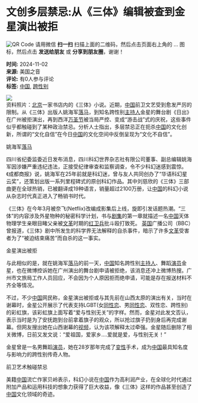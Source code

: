 # 文创多层禁忌:从《三体》编辑被查到金星演出被拒

![QR Code](https://chart.googleapis.com/chart?chs=280x280&cht=qr&choe=UTF-8&chl=http%3A%2F%2Fwww.vancouverren.com%2Fpda%2Fnews%2Fop%3Dview%2Fsid%3D1045326%2Fapp%3Dweixin%2Fruid%3D1%2Flang%3Dschinese.html) 请用微信 **扫一扫** 扫描上面的二维码，然后点击页面右上角的 ... 图标，然后点击 **发送给朋友** 或 **分享到朋友圈**，谢谢！

**时间:** 2024-11-02  
**来源:** 美国之音  
**评论:** 有0人参与评论  
**标签:** [中国](News/tags/tag=%D6%D0%B9%FA/lang=schinese.html?utm_source=westca&utm_medium=tag&utm_campaign=news_extend), [跨性别](News/tags/tag=%D6%F7%B3%D6%C8%CB/lang=schinese.html?utm_source=westca&utm_medium=tag&utm_campaign=news_extend)  

![](images/Image/20241102/a7ba69a134d32217fc1625ec0c428ab1.webp)  
资料照片：[北京](News/tags/tag=%B1%B1%BE%A9/lang=schinese.html?utm_source=westca&utm_medium=tag&utm_campaign=news_extend)一家书店内的《三体》小说。近期，[中国](News/tags/tag=%D6%D0%B9%FA/lang=schinese.html?utm_source=westca&utm_medium=tag&utm_campaign=news_extend)前卫文艺受到愈发严厉的限制。从《三体》出版人姚海军[落马](News/tags/tag=%C2%E4%C2%ED/lang=schinese.html?utm_source=westca&utm_medium=tag&utm_campaign=news_extend)，到知名跨性别[主持人](News/tags/tag=%D6%F7%B3%D6%C8%CB/lang=schinese.html?utm_source=westca&utm_medium=tag&utm_campaign=news_extend)金星的舞台剧《日出》在广州被拒演出，再到西洋[万圣节](News/tags/tag=%CD%F2%CA%A5%BD%DA/lang=schinese.html?utm_source=westca&utm_medium=tag&utm_campaign=news_extend)被当局严控、变成“游击战”式的庆祝，这些事件似乎都触碰到了某种政治禁忌。分析人士指出，多层禁忌正在扼杀[中国](News/tags/tag=%D6%D0%B9%FA/lang=schinese.html?utm_source=westca&utm_medium=tag&utm_campaign=news_extend)的文化创新，所谓的“文化自信”在今日[中国](News/tags/tag=%D6%D0%B9%FA/lang=schinese.html?utm_source=westca&utm_medium=tag&utm_campaign=news_extend)的文化空间中反倒呈现为“文化不自信”。

姚海军[落马](News/tags/tag=%C2%E4%C2%ED/lang=schinese.html?utm_source=westca&utm_medium=tag&utm_campaign=news_extend) 

四川省纪委监委近日发布消息，四川科幻世界杂志社有限公司董事、副总编辑姚海军因涉嫌严重违纪违法，正接受纪律审查和监察调查，令不少科幻迷感到震惊。《成都商报》说，姚海军在25年前就是科幻迷，曾与友人共同创办了“华语科幻星云奖”，还策划出版一系列里程碑式的原创科幻作品。其中刘慈欣的《三体》三部曲更在全球热销，已被翻译成19种语言，销量超过2100万册，让[中国](News/tags/tag=%D6%D0%B9%FA/lang=schinese.html?utm_source=westca&utm_medium=tag&utm_campaign=news_extend)的科幻小说从杂志时代真正进入了畅销书时代。

《三体》在今年3月被奈飞(Netflix)改编成影集后上线，旋即引发话题热潮。“三体”的内容涉及外星物种的秘密科学计划，书与[剧集](News/tags/tag=%BE%E7%BC%AF/lang=schinese.html?utm_source=westca&utm_medium=tag&utm_campaign=news_extend)的第一章就描述一名[中国](News/tags/tag=%D6%D0%B9%FA/lang=schinese.html?utm_source=westca&utm_medium=tag&utm_campaign=news_extend)天体物理学生亲眼目睹父亲被[文革](News/tags/tag=%CE%C4%B8%EF/lang=schinese.html?utm_source=westca&utm_medium=tag&utm_campaign=news_extend)时期的[红卫兵](News/tags/tag=%BA%EC%CE%C0%B1%F8/lang=schinese.html?utm_source=westca&utm_medium=tag&utm_campaign=news_extend)批斗殴打致死。 [英国](News/tags/tag=%D3%A2%B9%FA/lang=schinese.html?utm_source=westca&utm_medium=tag&utm_campaign=news_extend)广播公司（BBC）曾报道，《三体》剧中所发生的科学界无法解释的自杀事件，暗示了许多[文革](News/tags/tag=%CE%C4%B8%EF/lang=schinese.html?utm_source=westca&utm_medium=tag&utm_campaign=news_extend)受害者为了“被迫结束痛苦”而自杀的这一事实。

金星演出被拒 

与此相似的是，就在姚海军[落马](News/tags/tag=%C2%E4%C2%ED/lang=schinese.html?utm_source=westca&utm_medium=tag&utm_campaign=news_extend)的前一天，[中国](News/tags/tag=%D6%D0%B9%FA/lang=schinese.html?utm_source=westca&utm_medium=tag&utm_campaign=news_extend)知名跨性别[主持人](News/tags/tag=%D6%F7%B3%D6%C8%CB/lang=schinese.html?utm_source=westca&utm_medium=tag&utm_campaign=news_extend)、舞蹈[演员](News/tags/tag=%D1%DD%D4%B1/lang=schinese.html?utm_source=westca&utm_medium=tag&utm_campaign=news_extend)金星，也在微博控诉她在广州演出的舞台剧申请被拒绝，该消息还冲上微博热搜。广州市文旅局工作人员回应，不会因为个人原因拒而绝申请，可能是存在报送材料不齐全等情况。

不过，不少[中国](News/tags/tag=%D6%D0%B9%FA/lang=schinese.html?utm_source=westca&utm_medium=tag&utm_campaign=news_extend)网民称，金星演出被拒或与其先前在山西太原的演出有关，当时在谢幕时，金星公开展示了代表支持LGBT(女[同性恋](News/tags/tag=%CD%AC%D0%D4%C1%B5/lang=schinese.html?utm_source=westca&utm_medium=tag&utm_campaign=news_extend)、男[同性恋](News/tags/tag=%CD%AC%D0%D4%C1%B5/lang=schinese.html?utm_source=westca&utm_medium=tag&utm_campaign=news_extend)、双性恋、跨性别)的彩虹旗，该彩虹旗上面写着“爱与性别无关”的字样。然而，金星对此发文否认，表示当时是为了安抚跑到台前拿着旗子的观众，所以抢过旗子扔到身后再完成谢幕。但网友搜出她在山西谢幕的[视频](News/tags/tag=%CA%D3%C6%B5/lang=schinese.html?utm_source=westca&utm_medium=tag&utm_campaign=news_extend)，认为该项解释太过牵强。金星随后删除了相关微博，日前又发文说：“爱祖国，爱家乡….爱就是爱，与性别无关！”

金星曾是一名男舞蹈[演员](News/tags/tag=%D1%DD%D4%B1/lang=schinese.html?utm_source=westca&utm_medium=tag&utm_campaign=news_extend)，她在28岁那年完成了[变性](News/tags/tag=%B1%E4%D0%D4/lang=schinese.html?utm_source=westca&utm_medium=tag&utm_campaign=news_extend)手术，成为[中国](News/tags/tag=%D6%D0%B9%FA/lang=schinese.html?utm_source=westca&utm_medium=tag&utm_campaign=news_extend)最具知名度与影响力的跨性别传奇人物。

前卫艺术触碰禁忌 

美籍[中国](News/tags/tag=%D6%D0%B9%FA/lang=schinese.html?utm_source=westca&utm_medium=tag&utm_campaign=news_extend)流亡作家贝岭表示，科幻小说在[中国](News/tags/tag=%D6%D0%B9%FA/lang=schinese.html?utm_source=westca&utm_medium=tag&utm_campaign=news_extend)作为高利润产业，在全球化时代通过附加产品和运用科技的想象力获得了巨大收益，像《三体》这样的作品甚至创造了[中国](News/tags/tag=%D6%D0%B9%FA/lang=schinese.html?utm_source=westca&utm_medium=tag&utm_campaign=news_extend)文化领域的奇迹。